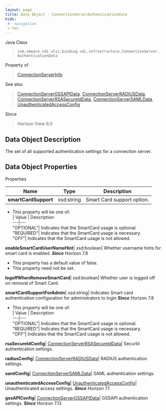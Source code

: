 ```yaml
---
layout: page
title: Data Object - ConnectionServerAuthenticationData
hide:
 #- navigation
 - toc
---
```






Java Class  
> `com.vmware.vdi.vlsi.binding.vdi.infrastructure.ConnectionServer.AuthenticationData`

Property of  
> [ConnectionServerInfo](vdi.infrastructure.ConnectionServer.ConnectionServerInfo.md#field_detail)

See also  
> [ConnectionServerGSSAPIData](vdi.infrastructure.ConnectionServer.GSSAPIData.md), [ConnectionServerRADIUSData](vdi.infrastructure.ConnectionServer.RADIUSData.md), [ConnectionServerRSASecureIdData](vdi.infrastructure.ConnectionServer.RSASecureIdData.md), [ConnectionServerSAMLData](vdi.infrastructure.ConnectionServer.SAMLData.md), [UnauthenticatedAccessConfig](vdi.infrastructure.ConnectionServer.UnauthenticatedAccessConfig.md)

Since  
> Horizon View 6.0


## Data Object Description 

The set of all supported authentication settings for a connection server. 

## Data Object Properties

Properties

Name |  Type |  Description   
---|---|---  
**smartCardSupport**|  xsd:string|  Smart Card support option.   


  * This property will be one of:  
|  Value |  Description   
---|---  
"OPTIONAL"| Indicates that the SmartCard usage is optional.  
"REQUIRED"| Indicates that the SmartCard usage is necessary.  
"OFF"| Indicates that the SmartCard usage is not allowed.  

  
**enableSmartCardUserNameHint**|  xsd:boolean|  Whether username hints for smart card is enabled.  **_Since_** Horizon 7.8  


  * This property has a default value of false.
* This property need not be set.

  
**logoffWhenRemoveSmartCard**|  xsd:boolean|  Whether user is logged off on removal of Smart Card.   
  
**smartCardSupportForAdmin**|  xsd:string|  Indicates Smart card authentication configuration for administrators to login  **_Since_** Horizon 7.8  


  * This property will be one of:  
|  Value |  Description   
---|---  
"OPTIONAL"| Indicates that the SmartCard usage is optional.  
"REQUIRED"| Indicates that the SmartCard usage is necessary.  
"OFF"| Indicates that the SmartCard usage is not allowed.  

  
**rsaSecureIdConfig**| [ConnectionServerRSASecureIdData](vdi.infrastructure.ConnectionServer.RSASecureIdData.md)|  SecurId authentication settings.   
  
**radiusConfig**| [ConnectionServerRADIUSData](vdi.infrastructure.ConnectionServer.RADIUSData.md)|  RADIUS authentication settings.   
  
**samlConfig**| [ConnectionServerSAMLData](vdi.infrastructure.ConnectionServer.SAMLData.md)|  SAML authentication settings.   
  
**unauthenticatedAccessConfig**| [UnauthenticatedAccessConfig](vdi.infrastructure.ConnectionServer.UnauthenticatedAccessConfig.md)|  Unauthenticated access settings.  **_Since_** Horizon 7.1  
  
**gssAPIConfig**| [ConnectionServerGSSAPIData](vdi.infrastructure.ConnectionServer.GSSAPIData.md)|  GSSAPI authentication settings.  **_Since_** Horizon 7.13  
  
  
  

  
  
